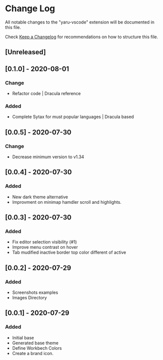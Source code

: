 # Change Log

All notable changes to the "yaru-vscode" extension will be documented in this file.

Check [Keep a Changelog](http://keepachangelog.com/) for recommendations on how to structure this file.

## [Unreleased]

## [0.1.0] - 2020-08-01

### Change

- Refactor code | Dracula reference

### Added

- Complete Sytax for must popular languages | Dracula based

## [0.0.5] - 2020-07-30

### Change

- Decrease minimum version to v1.34

## [0.0.4] - 2020-07-30

### Added

- New dark theme alternative
- Improvment on minimap hamdler scroll and highlights.

## [0.0.3] - 2020-07-30

### Added

- Fix editor selection visibility (#1)
- Improve menu contrast on hover
- Tab mudified inactive border top color different of active

## [0.0.2] - 2020-07-29

### Added

- Screenshots examples
- Images Directory

## [0.0.1] - 2020-07-29

### Added

- Initial base
- Generated base theme
- Define Workbech Colors
- Create a brand icon.

